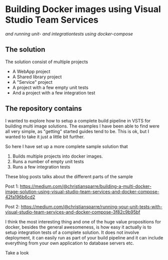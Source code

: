 # Building Docker images using Visual Studio Team Services
_and running unit- and integrationtests using docker-compose_

## The solution
The solution consist of multiple projects
* A WebApp project
* A Shared library project
* A "Service" project
* A project with a few empty unit tests
* And a project with a few integration test

## The repository contains
I wanted to explore how to setup a complete build pipeline in VSTS for building multi image solutions. The examples I have been able to find were all very simple, as "getting" started guides tend to be. This is ok, but I wanted to take it just a little bit further.

So here I have set up a more complete sample solution that

1. Builds multiple projects into docker images.
1. Runs a number of empty unit tests
1. Runs a few integration tests

These blog posts talks about the different parts of the sample

Post 1: https://medium.com/@christiansparre/building-a-multi-docker-image-solution-using-visual-studio-team-services-and-docker-compose-42fa196b6cd2

Post 2: https://medium.com/@christiansparre/running-your-unit-tests-with-visual-studio-team-services-and-docker-compose-3f82c9b95bf

I think the most interesting thing and one of the huge value propositions for docker, besides the general awesomeness, is how easy it actually is to setup integration tests of a complete solution. It does not involve deployment, it can easily run as part of your build pipeline and it can include everything from your own application to database servers etc.

Take a look
